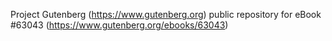Project Gutenberg (https://www.gutenberg.org) public repository for eBook #63043 (https://www.gutenberg.org/ebooks/63043)
